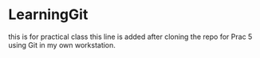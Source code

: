# LearningGit
this is for practical class
this line is added after cloning the repo for Prac 5
using Git in my own workstation.